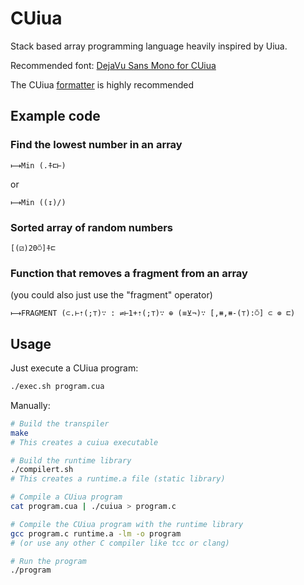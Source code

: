 # CUiua
Stack based array programming language heavily inspired 
by Uiua.

Recommended font: [DejaVu Sans Mono for CUiua](https://github.com/SuperCraftAlex/DejaVu-for-CUiua)

The CUiua [formatter](https://github.com/SuperCraftAlex/CUiua-Formatter) is highly recommended

## Example code
### Find the lowest number in an array
```
⟼Min (.⍏⊏⊢)
```
or
```
⟼Min ((↧)/)
```

### Sorted array of random numbers
```
[(⚂)20⍥]⍏⊏
```

### Function that removes a fragment from an array
(you could also just use the "fragment" operator)
```
⟼FRAGMENT (⊂.⊢⇡(;⊤)∵ : ⇌⊢1+⇡(;⊤)∵ ⊕ (≡⊻¬)∵ [,⧻,⧻-(⊤):⍥] ⊂ ⊚ ⊏)
```

## Usage
Just execute a CUiua program:
```sh
./exec.sh program.cua
```

Manually:
```sh
# Build the transpiler
make
# This creates a cuiua executable

# Build the runtime library
./compilert.sh
# This creates a runtime.a file (static library)

# Compile a CUiua program
cat program.cua | ./cuiua > program.c

# Compile the CUiua program with the runtime library
gcc program.c runtime.a -lm -o program
# (or use any other C compiler like tcc or clang)

# Run the program
./program
```
